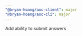 ```yaml
---
"@bryan-hoang/aoc-client": major
"@bryan-hoang/aoc-cli": major
---
```


Add ability to submit answers
